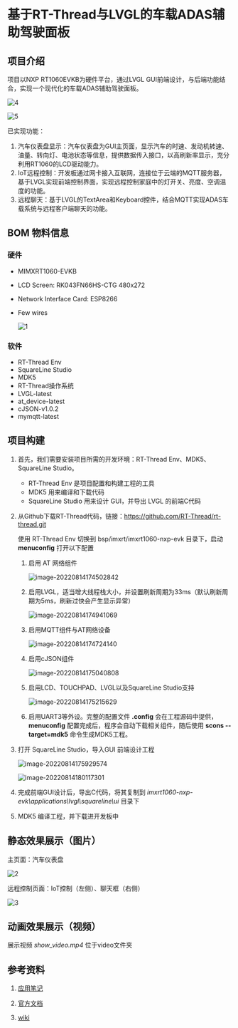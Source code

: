# 基于RT-Thread与LVGL的车载ADAS辅助驾驶面板

## 项目介绍

项目以NXP RT1060EVKB为硬件平台，通过LVGL GUI前端设计，与后端功能结合，实现一个现代化的车载ADAS辅助驾驶面板。

![4](assets/4.jpg)

![5](assets/5.jpg)

已实现功能：

1. 汽车仪表盘显示：汽车仪表盘为GUI主页面，显示汽车的时速、发动机转速、油量、转向灯、电池状态等信息，提供数据传入接口，以高刷新率显示，充分利用RT1060的LCD驱动能力。
2. IoT远程控制：开发板通过网卡接入互联网，连接位于云端的MQTT服务器，基于LVGL实现前端控制界面，实现远程控制家庭中的灯开关、亮度、空调温度的功能。
3. 远程聊天：基于LVGL的TextArea和Keyboard控件，结合MQTT实现ADAS车载系统与远程客户端聊天的功能。

## BOM 物料信息

### 硬件

- MIMXRT1060-EVKB

- LCD Screen: RK043FN66HS-CTG 480x272

- Network Interface Card: ESP8266

- Few wires

  ![1](assets/1.jpg)

### 软件

- RT-Thread Env
- SquareLine Studio
- MDK5
- RT-Thread操作系统
- LVGL-latest
- at_device-latest
- cJSON-v1.0.2
- mymqtt-latest

## 项目构建

1. 首先，我们需要安装项目所需的开发环境：RT-Thread Env、MDK5、SquareLine Studio。

   - RT-Thread Env 是项目配置和构建工程的工具
   - MDK5 用来编译和下载代码
   - SquareLine Studio 用来设计 GUI，并导出 LVGL 的前端C代码

2. 从Github下载RT-Thread代码，链接：https://github.com/RT-Thread/rt-thread.git

   使用 RT-Thread Env 切换到 bsp/imxrt/imxrt1060-nxp-evk 目录下，启动 **menuconfig** 打开以下配置

   1. 启用 AT 网络组件

      ![image-20220814174502842](assets/image-20220814174502842.png)

   2. 启用LVGL，适当增大线程栈大小，并设置刷新周期为33ms（默认刷新周期为5ms，刷新过快会产生显示异常）

      ![image-20220814174941069](assets/image-20220814174941069.png)

   3. 启用MQTT组件与AT网络设备

      ![image-20220814174724140](assets/image-20220814174724140.png)

   4. 启用cJSON组件

      ![image-20220814175040808](assets/image-20220814175040808.png)

   5. 启用LCD、TOUCHPAD、LVGL以及SquareLine Studio支持

      ![image-20220814175215629](assets/image-20220814175215629.png)

   6. 启用UART3等外设。完整的配置文件 **.config** 会在工程源码中提供，**menuconfig** 配置完成后，程序会自动下载相关组件，随后使用 **scons --target=mdk5** 命令生成MDK5工程。

3. 打开 SquareLine Studio，导入GUI 前端设计工程

   ![image-20220814175929574](assets/image-20220814175929574.png)

   ![image-20220814180117301](assets/image-20220814180117301.png)

4. 完成前端GUI设计后，导出C代码，将其复制到 *imxrt1060-nxp-evk\applications\lvgl\squareline\ui* 目录下

5. MDK5 编译工程，并下载进开发板中

## 静态效果展示（图片）

主页面：汽车仪表盘

![2](assets/2.jpg)

远程控制页面：IoT控制（左侧）、聊天框（右侧）

![3](assets/3.jpg)

## 动画效果展示（视频）

展示视频 *show_video.mp4* 位于video文件夹

## 参考资料

1. [应用笔记](https://deepinout.com/lvgl-tutorials/lvgl-getting-started/lvgl-intro.html )

2. [官方文档](https://www.nxp.com.cn/design/development-boards/i-mx-evaluation-and-development-boards/i-mx-rt1060-evaluation-kit:MIMXRT1060-EVKB)

3. [wiki](http://lvgl.100ask.net/8.2/widgets/core/textarea.html#api)

